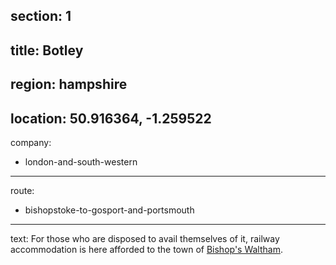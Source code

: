 ﻿section: 1
----
title: Botley
----
region: hampshire
----
location: 50.916364, -1.259522
----
company:
- london-and-south-western
----
route:
- bishopstoke-to-gosport-and-portsmouth
----
text: For those who are disposed to avail themselves of it, railway accommodation is here afforded to the town of [Bishop's Waltham](/stations/bishops-waltham).
